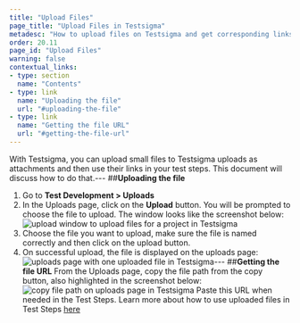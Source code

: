 ```yaml
---
title: "Upload Files"
page_title: "Upload Files in Testsigma"
metadesc: "How to upload files on Testsigma and get corresponding links to use while creating test steps"
order: 20.11
page_id: "Upload Files"
warning: false
contextual_links:
- type: section
  name: "Contents"
- type: link
  name: "Uploading the file"
  url: "#uploading-the-file"
- type: link
  name: "Getting the file URL"
  url: "#getting-the-file-url" 
---
```

With Testsigma, you can upload small files to Testsigma uploads as attachments and then use their links in your test steps. This document will discuss how to do that.---
##**Uploading the file**
1. Go to **Test Development > Uploads**
2. In the Uploads page, click on the **Upload** button. You will be prompted to choose the file to upload. The window looks like the screenshot below:
![upload window to upload files for a project in Testsigma](https://docs.testsigma.com/images/upload-files/upload-window-upload-files-testsigma.png)
3. Choose the file you want to upload, make sure the file is named correctly and then click on the upload button. 
4. On successful upload, the file is displayed on the uploads page:
![uploads page with one uploaded file in Testsigma](https://docs.testsigma.com/images/upload-files/uploads-page-one-uploaded-testsigma.png)---
##**Getting the file URL**
From the Uploads page, copy the file path from the copy button, also highlighted in the screenshot below:
![copy file path on uploads page in Testsigma](https://docs.testsigma.com/images/upload-files/copy-file-path-uploads-page--testsigma.png)
Paste this URL when needed in the Test Steps. 
Learn more about how to use uploaded files in Test Steps [here](https://testsigma.com/tutorials/test-cases/automate-upload-buttons/)
